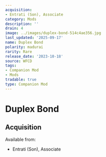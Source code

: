 ```yaml
---
acquisition:
- Entrati (Son), Associate
category: Mods
description: ''
drain: 4
image: ../images/duplex-bond-514c4ae356.jpg
last_updated: '2025-09-17'
name: Duplex Bond
polarity: madurai
rarity: Rare
release_date: '2023-10-18'
source: WFCD
tags:
- Companion Mod
- Mods
tradable: true
type: Companion Mod
---
```


# Duplex Bond

## Acquisition

Available from:
- Entrati (Son), Associate

